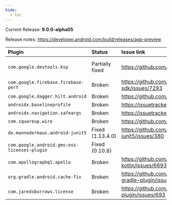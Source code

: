 ```yaml
---
hide:
  - toc
---
```

Current Release: **9.0.0-alpha05**

Release notes: https://developer.android.com/build/releases/agp-preview

| Plugin | Status | Issue link | Workarounds? | Notes |
|:-----|:---|:---|:---|:---|
| `com.google.devtools.ksp` | Partially fixed | https://github.com/google/ksp/pull/2579 | None | Note: KSP 2.0.3 was released, but only for Kotlin 2.2.20. Requesting release for previous versions as well. |
| `com.google.firebase.firebase-perf` | Broken | https://github.com/firebase/firebase-android-sdk/issues/7293 | None | |
| `com.google.dagger.hilt.android` | Broken | https://github.com/google/dagger/issues/4944 | `android.newDsl=false` | |
| `androidx.baselineprofile` | Broken | https://issuetracker.google.com/issues/443311090 | `android.newDsl=false` | |
| `androidx.navigation.safeargs` | Broken | https://issuetracker.google.com/issues/442620441 | None | |
| `com.squareup.wire` | Broken | https://github.com/square/wire/issues/3371 | `android.enableLegacyVariantApi=true` | |
| `de.mannodermaus.android-junit5` | Fixed (1.13.4.0) | https://github.com/mannodermaus/android-junit5/issues/380 | `android.newDsl=false` | |
| `com.google.android.gms:oss-licenses-plugin` | Fixed (0.10.8) | | `android.newDsl=false` | |
| `com.apollographql.apollo` | Broken | https://github.com/apollographql/apollo-kotlin/issues/6693 | `android.newDsl=false` | |
| `org.gradle.android.cache-fix` | Broken | https://github.com/gradle/android-cache-fix-gradle-plugin/issues/447 | `android.newDsl=false` | [Draft PR](https://github.com/gradle/android-cache-fix-gradle-plugin/pull/1886) created but waiting for https://issuetracker.google.com/issues/443225252 | |
| `com.jaredsburrows.license` | Broken | https://github.com/jaredsburrows/gradle-license-plugin/issues/693 | `android.newDsl=false` | |
